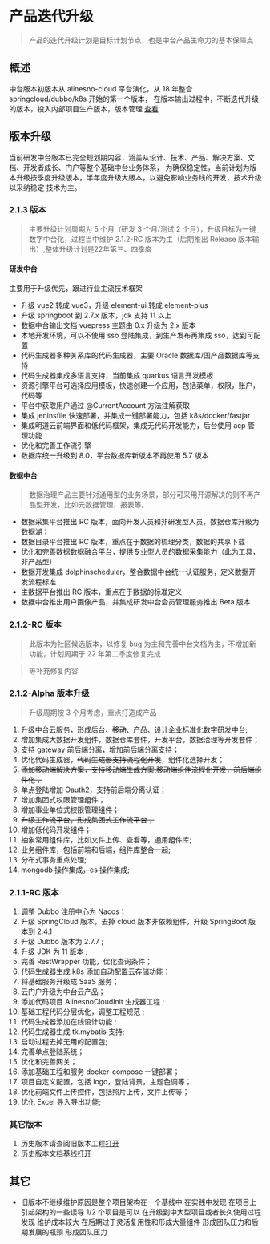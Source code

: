 # 产品迭代升级

> 产品的迭代升级计划是目标计划节点，也是中台产品生命力的基本保障点

## 概述

中台版本初版本从 alinesno-cloud 平台演化，从 18 年整合 springcloud/dubbo/k8s 开始的第一个版本，
在版本输出过程中，不断迭代升级的版本，投入内部项目生产版本，版本管理 [查看](../technique//03_%E9%A1%B9%E7%9B%AE%E8%A7%84%E8%8C%83/06_%E7%89%88%E6%9C%AC%E7%AE%A1%E7%90%86%E8%A7%84%E8%8C%83.md)

## 版本升级

当前研发中台版本已完全规划期内容，涵盖从设计、技术、产品、解决方案、文档、开发者成长、门户等整个基础中台业务体系，
为确保稳定性，当前计划为版本升级按季度升级版本，半年度升级大版本，以避免影响业务线的开发，技术升级以采纳稳定
技术为主。

### 2.1.3 版本

> 主要升级计划周期为 5 个月（研发 3 个月/测试 2 个月），升级目标为一键数字中台化，过程当中维护 2.1.2-RC 版本为主（后期推出 Release 版本输出）,整体升级计划是22年第三、四季度

#### 研发中台

主要用于升级优先，跟进行业主流技术框架

- 升级 vue2 转成 vue3，升级 element-ui 转成 element-plus
- 升级 springboot 到 2.7.x 版本，jdk 支持 11 以上
- 数据中台输出文档 vuepress 主题由 0.x 升级为 2.x 版本
- 本地开发环境，可以不使用 sso 登陆集成，到生产发布再集成 sso，达到可配置
- 代码生成器多种关系库的代码生成器，主要 Oracle 数据库/国产品数据库等支持
- 代码生成器集成多语言支持，当前集成 quarkus 语言开发模板
- 资源引擎平台可选择应用模板，快速创建一个应用，包括菜单，权限，账户，代码等
- 平台中获取用户通过 @CurrentAccount 方法注解获取
- 集成 jeninsfile 快速部署，并集成一键部署能力，包括 k8s/docker/fastjar
- 集成明道云前端界面和低代码框架，集成无代码开发能力，后台使用 acp 管理功能
- 优化和完善工作流引擎
- 数据库统一升级到 8.0，平台数据库新版本不再使用 5.7 版本

#### 数据中台

> 数据治理产品主要针对通用型的业务场景，部分可采用开源解决的则不再产品型开发，比如元数据管理，报表等。

- 数据采集平台推出 RC 版本，面向开发人员和非研发型人员，数据仓库升级为数据湖；
- 数据目录平台推出 RC 版本，重点在于数据的梳理分类，数据的共享下载
- 优化和完善数据数据融合平台，提供专业型人员的数据采集能力（此为工具，非产品型）
- 数据开发集成 dolphinscheduler，整合数据中台统一认证服务，定义数据开发流程标准
- 主数据平台推出 RC 版本，重点在于数据的标准定义
- 数据中台推出用户画像产品，并集成研发中台会员管理服务推出 Beta 版本

### 2.1.2-RC 版本

> 此版本为社区候选版本，以修复 bug 为主和完善中台文档为主，不增加新功能，计划周期于 22 年第二季度修复完成

> 等补充修复内容

### 2.1.2-Alpha 版本升级

> 升级周期按 3 个月考虑，重点打造成产品

1. 升级中台云服务，形成后台、<s>移动</s>、产品、设计企业标准化数字研发中台;
2. 增加集成大数据开发组件，数据仓库套件，开发平台，数据治理等开发套件；
3. 支持 gateway 前后端分离，增加前后端分离支持；
4. 优化代码生成器，<s>代码生成器支持流程化开发</s>，组件化选择开发；
5. <s>添加移动端解决方案，支持移动端生成方案,移动端组件流程化开发，前后端组件化；</s>
6. 单点登陆增加 Oauth2，支持前后端分离认证；
7. 增加集团式权限管理组件；
8. <s>增加事业单位式权限管理组件；</s>
9. <s>升级工作流平台，形成集团式工作流平台；</s>
10. <s>增加低代码开发组件；</s>
11. 抽象常用组件库，比如文件上传、查看等，通用组件库;
12. 业务组件库，包括前端和后端，组件库整合一起;
13. 分布式事务重点处理;
14. <s>mongodb 操作集成，es 操作集成;</s>

### 2.1.1-RC 版本

1. 调整 Dubbo 注册中心为 Nacos；
2. 升级 SpringCloud 版本，去掉 cloud 版本非依赖组件，升级 SpringBoot 版本到 2.4.1
3. 升级 Dubbo 版本为 2.7.7 ;
4. 升级 JDK 为 11 版本 ;
5. 完善 RestWrapper 功能，优化查询条件；
6. 代码生成器生成 k8s 添加自动配置云存储功能；
7. 将基础服务升级成 SaaS 服务；
8. 云门户升级为中台云产品；
9. 添加代码项目 AlinesnoCloudInit 生成器工程 ;
10. 基础工程代码分层优化，调整工程规范 ;
11. 代码生成器添加在线设计功能 ;
12. <s>代码生成器生成 tk.mybatis 支持;</s>
13. 启动过程去掉无用的配置包;
14. 完善单点登陆系统；
15. 优化和完善网关；
16. 添加基础工程和服务 docker-compose 一键部署；
17. 项目自定义配置，包括 logo，登陆背景，主题色调等；
18. 优化前端文件上传控件，包括照片上传，文件上传等；
19. 优化 Excel 导入导出功能;

### 其它版本

1. 历史版本请查阅旧版本工程[打开](https://gitee.com/landonniao/linesno-cloud-service)
2. 历史版本文档基线[打开](https://gitee.com/WENDY-W/alinesno-cloud-document-technique-community)

## 其它

- 旧版本不继续维护原因是整个项目架构在一个基线中
  在实践中发现 在项目上引起架构的一些误导 1/2 个项目是可以
  在升级到中大型项目或者长久使用过程发现
  维护成本较大 在后期过于灵活复用性和形成大量组件 形成团队压力和后期发展的瓶颈 形成团队压力
